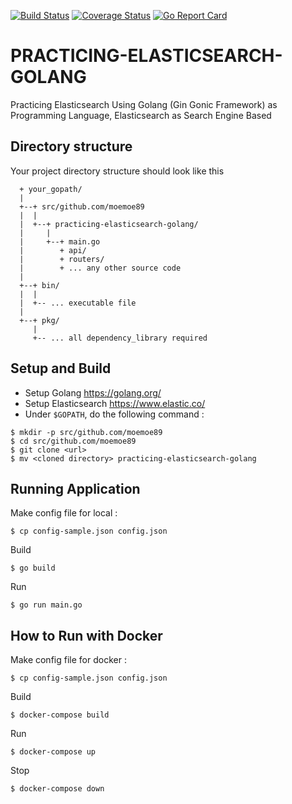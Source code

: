 [![Build Status](https://travis-ci.org/moemoe89/practicing-elasticsearch-golang.svg?branch=master)](https://travis-ci.org/moemoe89/practicing-elasticsearch-golang)
[![Coverage Status](https://coveralls.io/repos/github/moemoe89/practicing-elasticsearch-golang/badge.svg?branch=master)](https://coveralls.io/github/moemoe89/practicing-elasticsearch-golang?branch=master)
[![Go Report Card](https://goreportcard.com/badge/github.com/moemoe89/practicing-elasticsearch-golang)](https://goreportcard.com/report/github.com/moemoe89/practicing-elasticsearch-golang)

# PRACTICING-ELASTICSEARCH-GOLANG #

Practicing Elasticsearch Using Golang (Gin Gonic Framework) as Programming Language, Elasticsearch as Search Engine Based

## Directory structure
Your project directory structure should look like this
```
  + your_gopath/
  |
  +--+ src/github.com/moemoe89
  |  |
  |  +--+ practicing-elasticsearch-golang/
  |     |
  |     +--+ main.go
  |        + api/
  |        + routers/
  |        + ... any other source code
  |
  +--+ bin/
  |  |
  |  +-- ... executable file
  |
  +--+ pkg/
     |
     +-- ... all dependency_library required

```

## Setup and Build

* Setup Golang <https://golang.org/>
* Setup Elasticsearch <https://www.elastic.co/>
* Under `$GOPATH`, do the following command :
```
$ mkdir -p src/github.com/moemoe89
$ cd src/github.com/moemoe89
$ git clone <url>
$ mv <cloned directory> practicing-elasticsearch-golang
```

## Running Application
Make config file for local :
```
$ cp config-sample.json config.json
```
Build
```
$ go build
```
Run
```
$ go run main.go
```

## How to Run with Docker
Make config file for docker :
```
$ cp config-sample.json config.json
```
Build
```
$ docker-compose build
```
Run
```
$ docker-compose up
```
Stop
```
$ docker-compose down
```